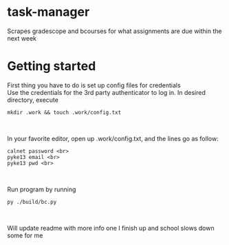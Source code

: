 # task-manager
Scrapes gradescope and bcourses for what assignments are due within the next week

# Getting started

First thing you have to do is set up config files for credentials <br>
Use the credentials for the 3rd party authenticator to log in. In desired directory, execute
<br>

```mkdir .work && touch .work/config.txt```

<br>

In your favorite editor, open up .work/config.txt, and the lines go as follow: <br>
```calnet username <br>
calnet password <br>
pyke13 email <br>
pyke13 pwd <br>
```
<br>

Run program by running
<br>

```py ./build/bc.py```

<br>

Will update readme with more info one I finish up and school slows down some for me
